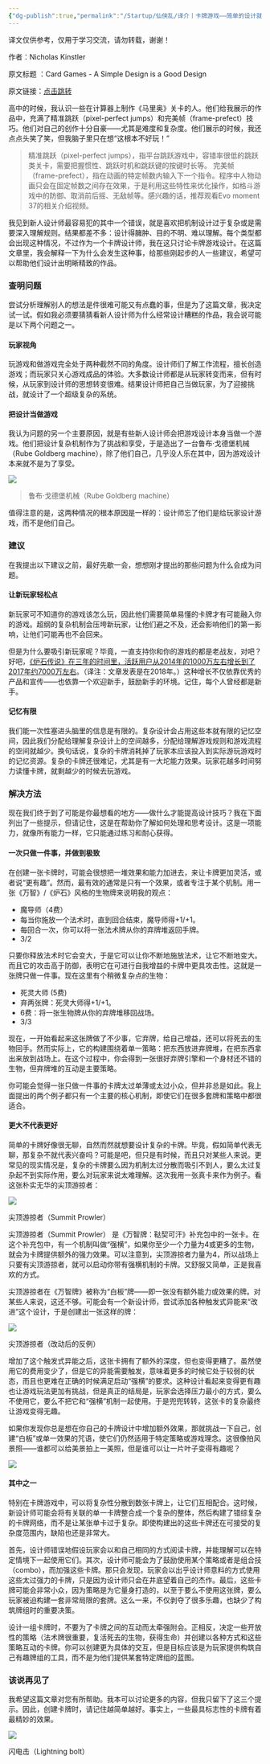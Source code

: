 ```yaml
---
{"dg-publish":true,"permalink":"/Startup/仙侠乱/译介丨卡牌游戏——简单的设计就是好设计/","tags":["Game"],"noteIcon":""}
---
```


译文仅供参考，仅用于学习交流，请勿转载，谢谢！

作者：Nicholas Kinstler

原文标题 ：Card Games - A Simple Design is a Good Design

原文链接：[点击跳转](https://www.gcores.com/link?target=https%3A%2F%2Fwww.gamedeveloper.com%2Fdesign%2Fcard-games---a-simple-design-is-a-good-design)

高中的时候，我认识一些在计算器上制作《马里奥》关卡的人。他们给我展示的作品中，充满了精准跳跃（pixel-perfect jumps）和完美帧（frame-prefect）技巧。他们对自己的创作十分自豪——尤其是难度和复杂度。他们展示的时候，我还点点头笑了笑，但我脑子里只在想“这根本不好玩！”

> 精准跳跃（pixel-perfect jumps），指平台跳跃游戏中，容错率很低的跳跃类关卡，需要把握惯性、跳跃时机和跳跃键的按键时长等。 完美帧（frame-prefect），指在动画的特定帧数内输入下一个指令。程序中人物动画只会在固定帧数之间存在效果，于是利用这些特性来优化操作，如格斗游戏中的防御、取消前后摇、无敌帧等。感兴趣的话，推荐观看Evo moment 37的相关介绍视频。

我见到新人设计师最容易犯的其中一个错误，就是喜欢把机制设计过于复杂或是需要深入理解规则。结果都差不多：设计得臃肿、目的不明、难以理解。每个类型都会出现这种情况，不过作为一个卡牌设计师，我在这只讨论卡牌游戏设计。在这篇文章里，我会解释一下为什么会发生这种事，给那些刚起步的人一些建议，希望可以帮助他们设计出明晰精致的作品。

###  查明问题

尝试分析理解别人的想法是件很难可能又有点蠢的事，但是为了这篇文章，我决定试一试。假如我必须要猜猜看新人设计师为什么经常设计糟糕的作品，我会说可能是以下两个问题之一。

#### 玩家视角

玩游戏和做游戏完全处于两种截然不同的角度。设计师们了解工作流程，擅长创造游戏；而玩家只关心游戏成品的体验。大多数设计师都是从玩家转变而来，但有时候，从玩家到设计师的思想转变很难。结果设计师把自己当做玩家，为了迎接挑战，就设计了一个超级复杂的系统。

#### 把设计当做游戏

我认为问题的另一个主要原因，就是有些新人设计师会把游戏设计本身当做一个游戏。他们把设计复杂机制作为了挑战和享受，于是造出了一台鲁布·戈德堡机械（Rube Goldberg machine），除了他们自己，几乎没人乐在其中，因为游戏设计本来就不是为了享受。


![](https://image.gcores.com/241e6da3-2c9a-4a39-a617-e09d6ec262ec.png?x-oss-process=image/resize,limit_1,m_lfit,w_1400/quality,q_90/format,webp/watermark,image_d2F0ZXJtYXJrLnBuZw,g_se,x_10,y_10)




> 鲁布·戈德堡机械（Rube Goldberg machine）

值得注意的是，这两种情况的根本原因是一样的：设计师忘了他们是给玩家设计游戏，而不是他们自己。

###  建议
在我提出以下建议之前，最好先歇一会，想想刚才提出的那些问题为什么会成为问题。

#### 让新玩家轻松点

新玩家可不知道你的游戏该怎么玩，因此他们需要简单易懂的卡牌才有可能融入你的游戏。超纲的复杂机制会压垮新玩家，让他们避之不及，还会影响他们的第一影响，让他们可能再也不会回来。

但是为什么要吸引新玩家呢？毕竟，一直支持你和你的游戏的都是老战友，对吧？好吧，[《炉石传说》在三年的时间里，活跃用户从2014年的1000万左右增长到了2017年约7000万左右](https://www.gcores.com/link?target=https%3A%2F%2Fwww.statista.com%2Fstatistics%2F323239%2Fnumber-gamers-hearthstone-heroes-warcraft-worldwide%2F)。（译注：文章发表是在2018年。）这种增长不仅依靠优秀的产品和宣传——也依靠一个欢迎新手，鼓励新手的环境。记住，每个人曾经都是新手。

#### 记忆有限

我们能一次性塞进头脑里的信息是有限的。复杂设计会占用这些本就有限的记忆空间，因此我们分配给理解复杂设计上的空间越多，分配给理解游戏规则和游戏流程的空间就越少。换句话说，复杂的卡牌消耗掉了玩家本应该投入到实际游玩游戏时的记忆资源。复杂的卡牌还很难记，尤其是有一大坨能力效果。玩家花越多时间努力读懂卡牌，就剩越少的时候去玩游戏。

###  解决方法

现在我们终于到了可能是你最想看的地方——做什么才能提高设计技巧？我在下面列出了一些提示，但请记住，这是在帮助你了解如何处理和思考设计。这是一项能力，就像所有能力一样，它只能通过练习和耐心获得。

#### 一次只做一件事，并做到极致

在创建一张卡牌时，可能会很想把一堆效果和能力加进去，来让卡牌更加灵活，或者说“更有趣”。然而，最有效的通常是只有一个效果，或者专注于某个机制。用一张《万智》/《炉石》风格的生物牌来说明我的观点：

- 魔导师（4费）
- 每当你施放一个法术时，直到回合结束，魔导师得+1/+1。
- 每回合一次，你可以将一张法术牌从你的弃牌堆返回手牌。
- 3/2
    

只要你释放法术时它会变大，于是它可以让你不断地施放法术，让它不断地变大。而且它的攻击高于防御，表明它在可进行自我增益的卡牌中更具攻击性。这就是一张牌只做一件事。现在这里有个稍微复杂点的生物：

- 死灵大师 (5费)
- 弃两张牌：死灵大师得+1/+1。
- 6费：将一张生物牌从你的弃牌堆移回战场。
- 3/3
    

现在，一开始看起来这张牌做了不少事，它弃牌，给自己增益，还可以将死去的生物回手。然而实际上，它的构建围绕着单一策略：把东西放进弃牌堆，在把东西拿出来放到战场上。在这个过程中，你会得到一张很好弃牌引擎和一个身材还不错的生物，但弃牌堆的互动是主要策略。

你可能会觉得一张只做一件事的卡牌太过单薄或太过小众，但并非总是如此。我上面提出的两个例子都只有一个主要的核心机制，即使它们在很多套牌和策略中都很适合。

#### 更大不代表更好

简单的卡牌好像很无聊，自然而然就想要设计复杂的卡牌。毕竟，假如简单代表无聊，那复杂不就代表兴奋吗？可能是吧，但只是有时候，而且只对某些人来说。更常见的现实情况是，复杂的卡牌要么因为机制太过分散而吸引不到人，要么太过复杂起不到实际作用，要么对玩家来说太难理解。这次我用一张真卡来作为例子。看这张朴实无华的尖顶游掠者：


![](https://image.gcores.com/59f5cae2-f2b3-4ade-9869-e6f40af04d00.png?x-oss-process=image/resize,limit_1,m_lfit,w_1400/quality,q_90/format,webp/watermark,image_d2F0ZXJtYXJrLnBuZw,g_se,x_10,y_10)




尖顶游掠者（Summit Prowler）

尖顶游掠者（Summit Prowler） 是《万智牌：鞑契可汗》补充包中的一张卡。在这个补充包中，有一个机制叫做“强横”，如果你至少一个力量为4或更多的生物，就会为卡牌提供额外的强力效果。可以注意到，尖顶游掠者力量为4，所以战场上只要有尖顶游掠者，就可以启动你带有强横机制的卡牌。又舒服又简单，正是我喜欢的方式。

尖顶游掠者在《万智牌》被称为“白板”牌——即一张没有额外能力或效果的牌。对某些人来说，这还不够。可能会有一个新设计师，尝试添加各种触发式异能来“改进”这个设计，于是创建出一张这样的牌：


![](https://image.gcores.com/5915cf8a-9f4d-4fc0-b181-0aaf27f68e32.png?x-oss-process=image/resize,limit_1,m_lfit,w_1400/quality,q_90/format,webp/watermark,image_d2F0ZXJtYXJrLnBuZw,g_se,x_10,y_10)




尖顶游掠者（改动后的反例）

增加了这个触发式异能之后，这张卡拥有了额外的深度，但也变得更糟了。虽然使用它的费用变少了，但是它的异能需要触发，意味着更多的时候它处于较弱的状态，而且也更难在正确的时候满足启动“强横”的要求。这种设计看起来变得更有趣也让游戏玩法更加有挑战，但是真正的结局是，玩家会选择压力最小的方式，要么不使用它，要么不把它和“强横”机制一起使用。于是兜兜转转，这张卡的复杂最终让游戏变得无趣。

如果你发现你总是想在你自己的卡牌设计中增加额外效果，那就挑战一下自己，创建“白板”或单一效果的咒语，使它们仍然适用于特定策略或游戏理念。这很像拍风景照——谁都可以给美景拍上一美照，但是谁可以让一片叶子变得有趣呢？


![](https://image.gcores.com/dc4b231c-ada0-4554-a4ba-7a92602fee32.jpg?x-oss-process=image/resize,limit_1,m_lfit,w_1400/quality,q_90/format,webp/watermark,image_d2F0ZXJtYXJrLnBuZw,g_se,x_10,y_10)




#### 其中之一

特别在卡牌游戏中，可以将复杂性分散到数张卡牌上，让它们互相配合。这时候，新设计师可能会将有关联的单一卡牌整合成一个复杂的整体，然后构建了错综复杂的卡牌网络，而不是让某张单卡过于复杂。即使构建出的这些卡牌还在可接受的复杂度范围内，缺陷也还是非常大。

首先，设计师错误地假设玩家会以和自己相同的方式阅读卡牌，并能理解可以在特定情境下一起使用它们。其次，设计师可能会为了鼓励使用某个策略或者是组合技（combo），而加强这些卡牌。那只会发现，玩家会以出乎设计师意料的方式使用这些太过强力的卡牌，只是因为设计师只会在井底望着自己的杰作。最后，这些卡牌可能会非常小众，因为策略是为它量身打造的，以至于要么不使用这张牌，要么玩家被迫构建一套非常局限的套牌。这么一来，不仅剥夺了很多乐趣，也缺少了构筑牌组时的重要决策。

设计一组卡牌时，不要为了卡牌之间的互动而太牵强附会。正相反，决定一些开放性的策略（法术牌很重要，复活死去的生物，获得生命）并创建以各种方式和这些策略互动的卡牌。你可以创建更为具体的交互，但是目标应该是为玩家提供构筑自己有趣牌组的工具，而不是为他们提供某套特定牌组的蓝图。

### 该说再见了

我希望这篇文章对您有所帮助。我本可以讨论更多的内容，但我只留下了这三个提示。因此，创建卡牌时，请记住越简单越好。事实上，一些最具标志性的卡牌有着最精妙的效果。


![](https://image.gcores.com/3e8aa666-9131-4747-9f13-80ad9fce9e5f.jpg?x-oss-process=image/resize,limit_1,m_lfit,w_1400/quality,q_90/format,webp/watermark,image_d2F0ZXJtYXJrLnBuZw,g_se,x_10,y_10)



闪电击（Lightning bolt）